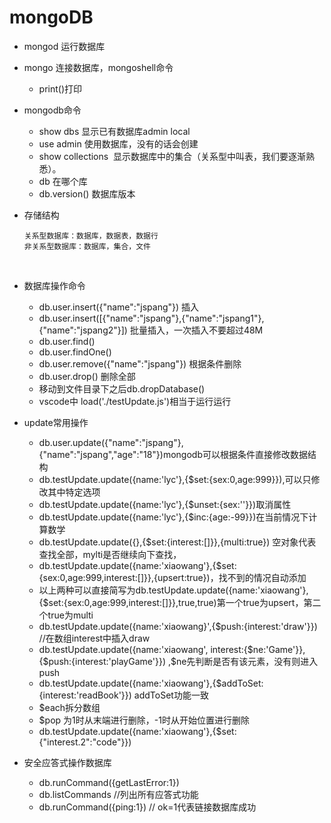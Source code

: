 # mongoDB



- mongod 运行数据库

- mongo 连接数据库，mongoshell命令

  - print()打印

- mongodb命令

  - show dbs 显示已有数据库admin local
  - use admin 使用数据库，没有的话会创建
  - show collections  显示数据库中的集合（关系型中叫表，我们要逐渐熟悉）。
  - db 在哪个库
  - db.version() 数据库版本

- 存储结构

  ```
  关系型数据库：数据库，数据表，数据行
  非关系型数据库：数据库，集合，文件
  ```

  ​

- 数据库操作命令

  - db.user.insert({"name":"jspang"}) 插入
  - db.user.insert([{"name":"jspang"},{"name":"jspang1"},{"name":"jspang2"}]) 批量插入，一次插入不要超过48M
  - db.user.find()
  - db.user.findOne()
  - db.user.remove({"name":"jspang"}) 根据条件删除
  - db.user.drop() 删除全部
  - 移动到文件目录下之后db.dropDatabase()
  - vscode中 load('./testUpdate.js')相当于运行运行

- update常用操作

  - db.user.update({"name":"jspang"},{"name":"jspang","age":"18"})mongodb可以根据条件直接修改数据结构
  - db.testUpdate.update({name:'lyc'},{$set:{sex:0,age:999}}),可以只修改其中特定选项
  - db.testUpdate.update({name:'lyc'},{$unset:{sex:''}})取消属性
  - db.testUpdate.update({name:'lyc'},{$inc:{age:-99}})在当前情况下计算数学
  - db.testUpdate.update({},{$set:{interest:[]}},{multi:true}) 空对象代表查找全部，mylti是否继续向下查找，
  - db.testUpdate.update({name:'xiaowang'},{$set:{sex:0,age:999,interest:[]}},{upsert:true})，找不到的情况自动添加
  - 以上两种可以直接简写为db.testUpdate.update({name:'xiaowang'},{$set:{sex:0,age:999,interest:[]}},true,true)第一个true为upsert，第二个true为multi
  - db.testUpdate.update({name:'xiaowang}',{$push:{interest:'draw'}}) //在数组interest中插入draw
  - db.testUpdate.update({name:'xiaowang', interest:{$ne:'Game'}},{$push:{interest:'playGame'}}) ,$ne先判断是否有该元素，没有则进入push
  - db.testUpdate.update({name:'xiaowang'},{$addToSet:{interest:'readBook'}})  addToSet功能一致
  - $each拆分数组
  - $pop 为1时从末端进行删除，-1时从开始位置进行删除
  - db.testUpdate.update({name:'xiaowang'},{$set:{"interest.2":"code"}})
- 安全应答式操作数据库
  - db.runCommand({getLastError:1})
  - db.listCommands //列出所有应答式功能
  - db.runCommand({ping:1}) // ok=1代表链接数据库成功

